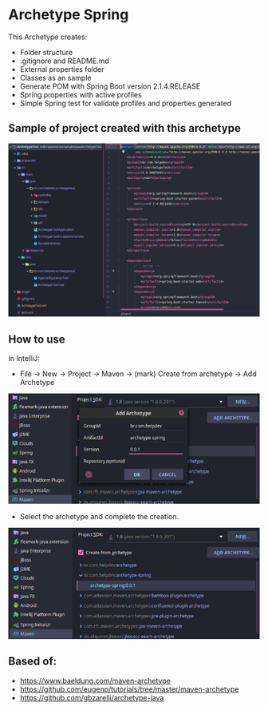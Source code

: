 # Archetype Spring

 This Archetype creates:
 
  - Folder structure
  - .gitignore and README.md
  - External properties folder
  - Classes as an sample
  - Generate POM with Spring Boot version 2.1.4.RELEASE
  - Spring properties with active profiles
  - Simple Spring test for validate profiles and properties generated
  
## Sample of project created with this archetype
![](images/structure.png)

## How to use

 In IntelliJ:
 - File -> New -> Project -> Maven -> (mark) Create from archetype -> Add Archetype
 
![](images/add_archetype.png)
 
 - Select the archetype and complete the creation.
 
![](images/new_project.png)

## Based of:

 - https://www.baeldung.com/maven-archetype
 - https://github.com/eugenp/tutorials/tree/master/maven-archetype
 - https://github.com/gbzarelli/archetype-java
